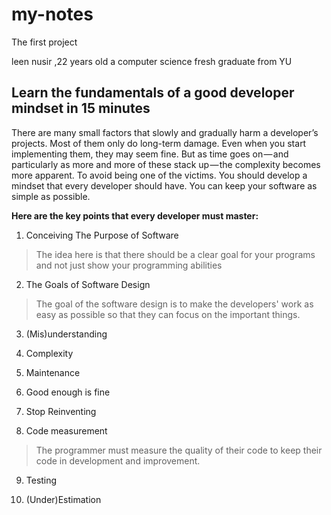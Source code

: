 # my-notes
The first project

leen nusir ,22 years old 
a computer science fresh graduate from YU 


## Learn the fundamentals of a good developer mindset in 15 minutes
There are many small factors that slowly and gradually harm a developer’s projects. Most of them only do long-term damage. 
Even when you start implementing them, they may seem fine. But as time goes on — and particularly as more and more of these stack up — the complexity becomes more apparent.
To avoid being one of the victims. You should develop a mindset that every developer should have.
You can keep your software as simple as possible.

**Here are the key points that every developer must master:**

1.  Conceiving The Purpose of Software

>The idea here is that there should be a clear goal for your programs and not just show your programming abilities

2. The Goals of Software Design

> The goal of the software design is to make the developers' work as easy as possible so that they can focus on the important things.

3. (Mis)understanding

4. Complexity

5. Maintenance

6. Good enough is fine

7. Stop Reinventing

8. Code measurement

>The programmer must measure the quality of their code to keep their code in development and improvement.

9. Testing

10. (Under)Estimation
